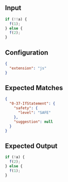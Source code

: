 
## Input
```javascript input
if (!!a) {
  f(1);
} else {
  f(2);
}
```

## Configuration
```json configuration
{
  "extension": "js"
}
```

## Expected Matches
```json expected matches
{
  "0-37-IfStatement": {
    "safety": {
      "level": "SAFE"
    },
    "suggestion": null
  }
}
```

## Expected Output
```javascript expected output
if (!a) {
  f(2);
} else {
  f(1);
}
```

